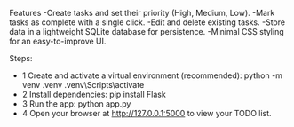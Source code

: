 Features
-Create tasks and set their priority (High, Medium, Low).
-Mark tasks as complete with a single click.
-Edit and delete existing tasks.
-Store data in a lightweight SQLite database for persistence.
-Minimal CSS styling for an easy-to-improve UI.

Steps: 
- 1 Create and activate a virtual environment (recommended):
    python -m venv .venv
    .venv\Scripts\activate     
- 2 Install dependencies:
    pip install Flask
- 3 Run the app:
    python app.py
- 4 Open your browser at http://127.0.0.1:5000 to view your TODO list.
